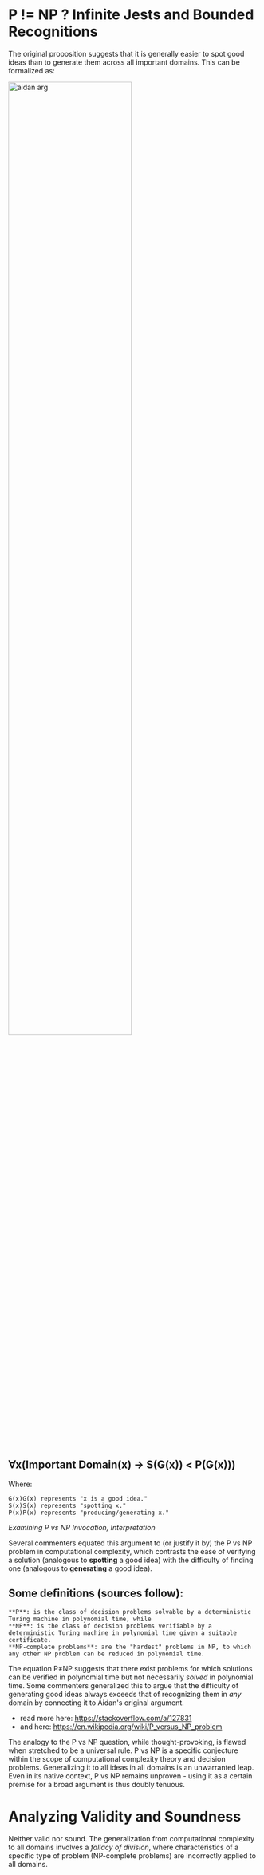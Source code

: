 # P != NP ? Infinite Jests and Bounded Recognitions

The original proposition suggests that it is generally easier to spot good ideas than to generate them across all important domains. This can be formalized as:
<p align="left">
  <img alt="aidan arg" src="https://github.com/user-attachments/assets/f10516e5-4880-4d3b-947d-316d03f082db" style=width:70%;>
</p>

## ∀x(Important Domain(x) → S(G(x)) <  P(G(x)))


Where:

    G(x)G(x) represents "x is a good idea."
    S(x)S(x) represents "spotting x."
    P(x)P(x) represents "producing/generating x."

_Examining P vs NP Invocation, Interpretation_

Several commenters equated this argument to (or justify it by) the P vs NP problem in computational complexity, which contrasts the ease of verifying a solution (analogous to **spotting** a good idea) with the difficulty of finding one (analogous to **generating** a good idea).

## Some definitions (sources follow):

    **P**: is the class of decision problems solvable by a deterministic Turing machine in polynomial time, while 
    **NP**: is the class of decision problems verifiable by a deterministic Turing machine in polynomial time given a suitable certificate. 
    **NP-complete problems**: are the "hardest" problems in NP, to which any other NP problem can be reduced in polynomial time.

The equation P≠NP suggests that there exist problems for which solutions can be verified in polynomial time but not necessarily _solved_ in polynomial time. Some commenters generalized this to argue that the difficulty of generating good ideas always exceeds that of recognizing them in _any_ domain by connecting it to Aidan's original argument.

* read more here: https://stackoverflow.com/a/127831
* and here: https://en.wikipedia.org/wiki/P_versus_NP_problem

The analogy to the P vs NP question, while thought-provoking, is flawed when stretched to be a universal rule. P vs NP is a specific conjecture within the scope of computational complexity theory and decision problems. Generalizing it to all ideas in all domains is an unwarranted leap. Even in its native context, P vs NP remains unproven - using it as a certain premise for a broad argument is thus doubly tenuous.

# Analyzing Validity and Soundness

Neither valid nor sound. The generalization from computational complexity to all domains involves a _fallacy of division_, where characteristics of a specific type of problem (NP-complete problems) are incorrectly applied to all domains.
